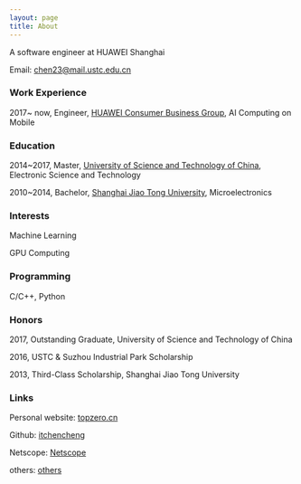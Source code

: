 ```yaml
---
layout: page
title: About
---
```


A software engineer at HUAWEI Shanghai

Email: chen23@mail.ustc.edu.cn

### Work Experience
2017~ now, Engineer, [HUAWEI Consumer Business Group](http://consumer.huawei.com), AI Computing on Mobile

### Education
2014~2017, Master, [University of Science and Technology of China](http://www.ustc.edu.cn), Electronic Science and Technology

2010~2014, Bachelor, [Shanghai Jiao Tong University](http://www.sjtu.edu.cn), Microelectronics

### Interests
Machine Learning

GPU Computing

### Programming
C/C++, Python

### Honors
2017, Outstanding Graduate, University of Science and Technology of China

2016, USTC & Suzhou Industrial Park Scholarship

2013, Third-Class Scholarship, Shanghai Jiao Tong University

### Links
Personal website: [topzero.cn](http://topzero.cn)

Github: [itchencheng](https://github.com/itchencheng)

Netscope: [Netscope](http://topzero.cn/netscope/index.html)

others: [others](http://topzero.cn/mkdn/blog)
